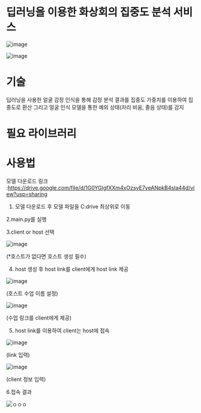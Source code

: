 # 딥러닝을 이용한 화상회의 집중도 분석 서비스

![image](https://user-images.githubusercontent.com/38833676/169653417-86b13159-e86e-4f45-9cda-a76792a5a0ed.png)


![image](https://user-images.githubusercontent.com/38833676/169653443-ae7c9cb3-a0c3-48f7-91cb-cc2b4c31200e.png)

# 기술

딥러닝을 사용한 얼굴 감정 인식을 통해 감정 분석 결과를 집중도 가중치를 이용하여 집중도로 환산 그리고 얼굴 인식 모델을 통한 예외 상태(자리 비움, 졸음 상태)를 감지


# 필요 라이브러리




# 사용법

모델 다운로드 링크
:https://drive.google.com/file/d/1G0YGlgfXXm4xOzsyE7yeANpkB4sIa44d/view?usp=sharing

1. 모델 다운로드 후 모델 파일을 C:drive 최상위로 이동


2.main.py를 실행


3.client or host 선택


![image](https://user-images.githubusercontent.com/38833676/169653835-35171f96-27e8-4052-946d-5faba838abc0.png)

(*호스트가 없다면 호스트 생성 필수)

4. host 생성 후 host link를 client에게 host link 제공


![image](https://user-images.githubusercontent.com/38833676/169653951-0f5798f5-c9e6-40b4-8c35-0b9a194c89a0.png)

(호스트 수업 이름 설정)

![image](https://user-images.githubusercontent.com/38833676/169653997-0bc98839-9c0e-427a-9ae5-a7eb52fa4dd8.png)

(수업 링크를 client에게 제공)

5. host link를 이용하여 client는 host에 접속

![image](https://user-images.githubusercontent.com/38833676/169654542-d807895d-f502-4b5a-92c9-91755a1e0570.png)

(link 입력)


![image](https://user-images.githubusercontent.com/38833676/169654221-39257201-8eb8-424c-9096-0577a80153fd.png)

(client 정보 입력)

6.접속 결과

![ㅇㅇㅇ](https://user-images.githubusercontent.com/38833676/169654794-ea03d74b-c139-4b1d-bd0f-7002c0ac3933.png)




